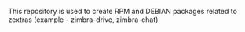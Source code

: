 This repository is used to create RPM and DEBIAN packages related to zextras (example - zimbra-drive, zimbra-chat)
